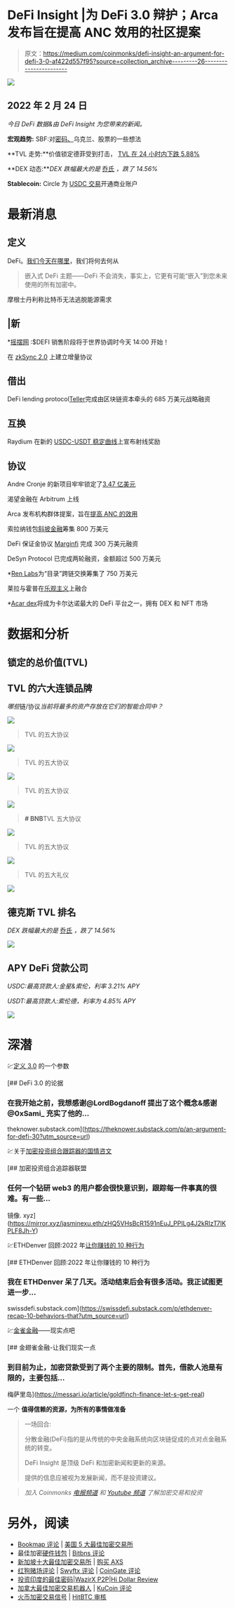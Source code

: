 # DeFi Insight |为 DeFi 3.0 辩护；Arca 发布旨在提高 ANC 效用的社区提案

> 原文：<https://medium.com/coinmonks/defi-insight-an-argument-for-defi-3-0-af422d557f95?source=collection_archive---------26----------------------->

![](img/346904a34736055f3009eba8c44f53b8.png)

## 2022 年 2 月 24 日

*今日 DeFi 数据&由 DeFi Insight 为您带来的新闻。*

**宏观趋势:** SBF:对[密码、](https://twitter.com/SBF_FTX/status/1496745220536352768)乌克兰、股票的一些想法

**TVL 走势:**价值锁定德菲受到打击， [TVL 在 24 小时内下跌 5.88%](https://defillama.com/)

**DEX 动态:***DEX 跌幅最大的是* [乔氏](https://defillama.com/protocol/trader-joe) *，跌了 14.56%*

**Stablecoin:** Circle 为 [USDC 交易](https://www.circle.com/blog/meet-the-new-circle-account)开通商业账户

# 最新消息

## 定义

DeFi。[我们今天在哪里](https://twitter.com/seanlippel/status/1496479840479944704?s=21)，我们将何去何从

> 嵌入式 DeFi 主题——DeFi 不会消失，事实上，它更有可能“嵌入”到您未来使用的所有加密中。

摩根士丹利称比特币无法逃脱能源需求

## |新

*[摇摆网](https://twitter.com/wagglenetwork/status/1496707067796914177) :$DEFI 销售阶段将于世界协调时今天 14:00 开始！

在 [zkSync 2.0](/increment-newsletter/building-the-increment-protocol-on-zksync-2-0-8a9c87862707) 上建立增量协议

## 借出

DeFi lending protocol[Teller](/teller-finance/teller-secures-a-strategic-funding-round-from-major-partners-to-decentralize-unsecured-lending-15e654885626)完成由区块链资本牵头的 685 万美元战略融资

## 互换

Raydium 在新的 [USDC-USDT 稳定曲线](https://twitter.com/RaydiumProtocol/status/1496712012885536771)上宣布射线奖励

## 协议

Andre Cronje 的新项目牢牢锁定了[3.47 亿美元](https://solidly.dev/home)

渴望金融在 Arbitrum 上线

Arca 发布机构群体提案，旨在[提高 ANC 的效用](https://forum.anchorprotocol.com/t/arca-tokenomics-proposal/2909)

索拉纳钱包[斜坡金融](https://www.coindesk.com/business/2022/02/23/solana-wallet-slope-finance-raises-8m/)筹集 800 万美元

DeFi 保证金协议 [Marginfi](https://www.marginfi.com/) 完成 300 万美元融资

DeSyn Protocol 已完成两轮融资，金额超过 500 万美元

*[Ren Labs](https://www.coindesk.com/business/2022/02/23/ren-labs-raises-75m-for-catalog-cross-chain-exchange/)为“目录”跨链交换筹集了 750 万美元

莱拉与霍普在[乐观主义](https://blog.lyra.finance/lyra-hop/)上融合

*[Acar dex](https://ambcrypto.com/acardex-set-to-be-one-of-the-biggest-defi-platform-on-cardano-with-a-dex-and-nft-marketplace/?utm_source=dlvr.it&utm_medium=twitter)将成为卡尔达诺最大的 DeFi 平台之一，拥有 DEX 和 NFT 市场

# 数据和分析

## 锁定的总价值(TVL)

## TVL 的六大连锁品牌

*哪些*链/协议*当前将最多的资产存放在它们的智能合同中？*

![](img/a4a15140075611cfc566b06c3f734f77.png)

> TVL 的五大协议

![](img/fd1e465d919394470cc6cc636e518d14.png)

> TVL 的五大协议

![](img/e29d8c0bdfee350619174505e7403463.png)

> TVL 的五大协议

![](img/5d06d5d8806f822b843e70a158dd2b79.png)

> **# BNB**TVL 五大协议

![](img/a701657a151a115db5e1a624a9811982.png)

> TVL 的五大协议

![](img/0aeae8f7c78ca33b9039f132dba2cae3.png)

> TVL 的五大礼仪

![](img/3d2893c028fac649b578e7f5bbdc9cfe.png)

## 德克斯 TVL 排名

*DEX 跌幅最大的是* [乔氏](https://defillama.com/protocol/trader-joe) *，跌了 14.56%*

![](img/fbf55868b44576d874c0b55fa2db26df.png)

## APY DeFi 贷款公司

*USDC:最高贷款人:金星&索伦，利率 3.21% APY*

*USDT:最高贷款人:索伦德，利率为 4.85% APY*

![](img/279b84406f70f985504b3df4cf67492d.png)

# 深潜

💹[定义 3.0](https://theknower.substack.com/p/an-argument-for-defi-30?utm_source=url) 的一个参数

[](https://theknower.substack.com/p/an-argument-for-defi-30?utm_source=url) [## DeFi 3.0 的论据

### 在我开始之前，我想感谢@LordBogdanoff 提出了这个概念&感谢@0xSami_ 充实了他的…

theknower.substack.com](https://theknower.substack.com/p/an-argument-for-defi-30?utm_source=url) 

💹关于[加密投资组合跟踪器的国情咨文](https://mirror.xyz/jasminexu.eth/zHQ5VHsBcR1591nEuJ_PPILg4J2kRlzT7lKPLF8Jh-Y)

[](https://mirror.xyz/jasminexu.eth/zHQ5VHsBcR1591nEuJ_PPILg4J2kRlzT7lKPLF8Jh-Y) [## 加密投资组合追踪器联盟

### 任何一个钻研 web3 的用户都会很快意识到，跟踪每一件事真的很难。有一些…

镜像. xyz](https://mirror.xyz/jasminexu.eth/zHQ5VHsBcR1591nEuJ_PPILg4J2kRlzT7lKPLF8Jh-Y) 

💹ETHDenver 回顾:2022 年[让你赚钱的 10 种行为](https://swissdefi.substack.com/p/ethdenver-recap-10-behaviors-that?utm_source=url)

[](https://swissdefi.substack.com/p/ethdenver-recap-10-behaviors-that?utm_source=url) [## ETHDenver 回顾:2022 年让你赚钱的 10 种行为

### 我在 ETHDenver 呆了几天。活动结束后会有很多活动。我正试图更进一步…

swissdefi.substack.com](https://swissdefi.substack.com/p/ethdenver-recap-10-behaviors-that?utm_source=url) 

💹[金雀金融](https://messari.io/article/goldfinch-finance-let-s-get-real)——现实点吧

[](https://messari.io/article/goldfinch-finance-let-s-get-real) [## 金翅雀金融-让我们现实一点

### 到目前为止，加密贷款受到了两个主要的限制。首先，借款人池是有限的，主要包括…

梅萨里岛](https://messari.io/article/goldfinch-finance-let-s-get-real) 

一个 **值得信赖的资源，为所有的事情做准备**

> 一场回合:
> 
> 分散金融(DeFi)指的是从传统的中央金融系统向区块链促成的点对点金融系统的转变。
> 
> DeFi Insight 是顶级 DeFi 和加密新闻和更新的来源。
> 
> 提供的信息应被视为发展新闻，而不是投资建议。

> *加入 Coinmonks* [*电报频道*](https://t.me/coincodecap) *和* [*Youtube 频道*](https://www.youtube.com/c/coinmonks/videos) *了解加密交易和投资*

# 另外，阅读

*   [Bookmap 评论](https://coincodecap.com/bookmap-review-2021-best-trading-software) | [美国 5 大最佳加密交易所](https://coincodecap.com/crypto-exchange-usa)
*   最佳加密[硬件钱包](/coinmonks/hardware-wallets-dfa1211730c6) | [Bitbns 评论](/coinmonks/bitbns-review-38256a07e161)
*   [新加坡十大最佳加密交易所](https://coincodecap.com/crypto-exchange-in-singapore) | [购买 AXS](https://coincodecap.com/buy-axs-token)
*   [红狗赌场评论](https://coincodecap.com/red-dog-casino-review) | [Swyftx 评论](https://coincodecap.com/swyftx-review) | [CoinGate 评论](https://coincodecap.com/coingate-review)
*   [投资印度的最佳密码](https://coincodecap.com/best-crypto-to-invest-in-india-in-2021)|[WazirX P2P](https://coincodecap.com/wazirx-p2p)|[Hi Dollar Review](https://coincodecap.com/hi-dollar-review)
*   [加拿大最佳加密交易机器人](https://coincodecap.com/5-best-crypto-trading-bots-in-canada) | [KuCoin 评论](https://coincodecap.com/kucoin-review)
*   [火币加密交易信号](https://coincodecap.com/huobi-crypto-trading-signals) | [HitBTC 审核](/coinmonks/hitbtc-review-c5143c5d53c2)